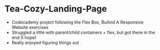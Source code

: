 # Tea-Cozy-Landing-Page

- Codecademy project following the Flex Box, Builind A Responsive Website exercises
- Struggled a little with parent/child containers + flex, but got there in the end (I hope)
- Really enjoyed figuring things out
